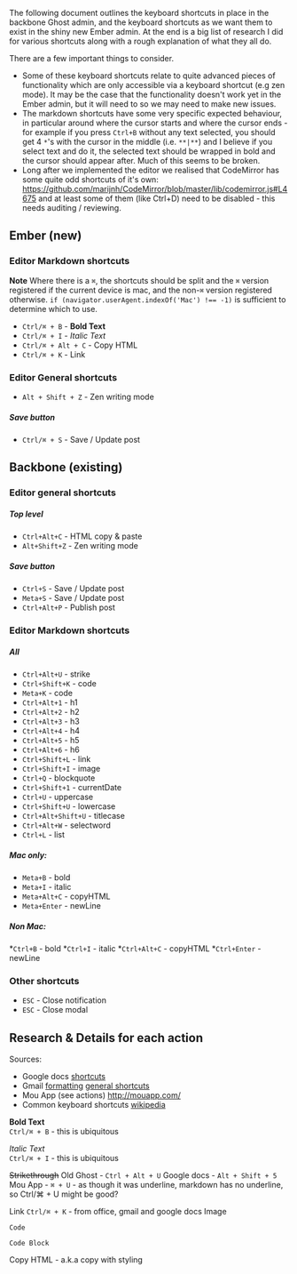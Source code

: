 The following document outlines the keyboard shortcuts in place in the backbone Ghost admin, and the keyboard shortcuts as we want them to exist in the shiny new Ember admin. At the end is a big list of research I did for various shortcuts along with a rough explanation of what they all do.

There are a few important things to consider. 
 * Some of these keyboard shortcuts relate to quite advanced pieces of functionality which are only accessible via a keyboard shortcut (e.g zen mode). It may be the case that the functionality doesn't work yet in the Ember admin, but it will need to so we may need to make new issues.
 * The markdown shortcuts have some very specific expected behaviour, in particular around where the cursor starts and where the cursor ends - for example if you press `Ctrl+B` without any text selected, you should get 4 `*`'s with the cursor in the middle (i.e. `**|**`) and I believe if you select text and do it, the selected text should be wrapped in bold and the cursor should appear after. Much of this seems to be broken.
 * Long after we implemented the editor we realised that CodeMirror has some quite odd shortcuts of it's own: https://github.com/marijnh/CodeMirror/blob/master/lib/codemirror.js#L4675 and at least some of them (like Ctrl+D) need to be disabled - this needs auditing / reviewing.

## Ember (new)

### Editor Markdown shortcuts
**Note** Where there is a `⌘`, the shortcuts should be split and the `⌘` version registered if the current device is mac, and the non-`⌘` version registered otherwise. `if (navigator.userAgent.indexOf('Mac') !== -1)` is sufficient to determine which to use.

* `Ctrl/⌘ + B` - **Bold Text** 
* `Ctrl/⌘ + I` - *Italic Text*
* `Ctrl/⌘ + Alt + C` - Copy HTML
* `Ctrl/⌘ + K` - Link

### Editor General shortcuts 
* `Alt + Shift + Z` - Zen writing mode

##### Save button 
* `Ctrl/⌘ + S` - Save / Update post


## Backbone (existing)

### Editor general shortcuts
##### Top level
* `Ctrl+Alt+C` - HTML copy & paste
* `Alt+Shift+Z` - Zen writing mode
##### Save button 
* `Ctrl+S` - Save / Update post
* `Meta+S` - Save / Update post
* `Ctrl+Alt+P` - Publish post

### Editor Markdown shortcuts
##### All
* `Ctrl+Alt+U` - strike
* `Ctrl+Shift+K` - code
* `Meta+K` - code
* `Ctrl+Alt+1` - h1
* `Ctrl+Alt+2` - h2
* `Ctrl+Alt+3` - h3
* `Ctrl+Alt+4` - h4
* `Ctrl+Alt+5` - h5
* `Ctrl+Alt+6` - h6
* `Ctrl+Shift+L` - link
* `Ctrl+Shift+I` - image
* `Ctrl+Q` - blockquote
* `Ctrl+Shift+1` - currentDate
* `Ctrl+U` - uppercase
* `Ctrl+Shift+U` - lowercase
* `Ctrl+Alt+Shift+U` - titlecase
* `Ctrl+Alt+W` - selectword
* `Ctrl+L` - list

##### Mac only:
* `Meta+B` - bold
* `Meta+I` - italic
* `Meta+Alt+C` - copyHTML
* `Meta+Enter` - newLine

##### Non Mac:
*`Ctrl+B` - bold
*`Ctrl+I` - italic
*`Ctrl+Alt+C` - copyHTML
*`Ctrl+Enter` - newLine

### Other shortcuts
* `ESC` - Close notification
* `ESC` - Close modal


## Research & Details for each action

Sources:
* Google docs [shortcuts](https://support.google.com/docs/answer/179738?hl=en)
* Gmail [formatting](https://support.google.com/mail/answer/8260?authuser=2) [general shortcuts](https://support.google.com/mail/answer/6594?authuser=2)
* Mou App (see actions) http://mouapp.com/
* Common keyboard shortcuts [wikipedia](http://en.wikipedia.org/wiki/Table_of_keyboard_shortcuts)

**Bold Text**  
`Ctrl/⌘ + B` - this is ubiquitous

*Italic Text*  
`Ctrl/⌘ + I` - this is ubiquitous

~~Strikethrough~~
Old Ghost - `Ctrl + Alt + U`
Google docs - `Alt + Shift + 5`
Mou App - `⌘ + U` - as though it was underline, markdown has no underline, so Ctrl/⌘ + U might be good?

Link
`Ctrl/⌘ + K` - from office, gmail and google docs
Image

`Code`

```language-js
Code Block
```

Copy HTML - a.k.a copy with styling